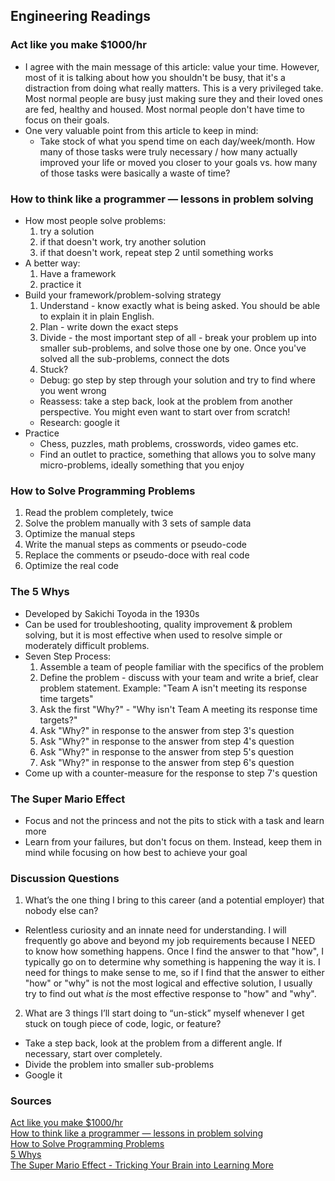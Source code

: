 ## Engineering Readings

### Act like you make $1000/hr

- I agree with the main message of this article: value your time. However, most of it is talking about how you shouldn't be busy, that it's a distraction from doing what really matters. This is a very privileged take. Most normal people are busy just making sure they and their loved ones are fed, healthy and housed. Most normal people don't have time to focus on their goals.
- One very valuable point from this article to keep in mind:
  - Take stock of what you spend time on each day/week/month. How many of those tasks were truly necessary / how many actually improved your life or moved you closer to your goals vs. how many of those tasks were basically a waste of time?

### How to think like a programmer — lessons in problem solving

- How most people solve problems:
  1. try a solution
  2. if that doesn't work, try another solution
  3. if that doesn't work, repeat step 2 until something works
- A better way:
  1. Have a framework
  2. practice it
- Build your framework/problem-solving strategy
  1. Understand - know exactly what is being asked. You should be able to explain it in plain English.
  2. Plan - write down the exact steps
  3. Divide - the most important step of all - break your problem up into smaller sub-problems, and solve those one by one. Once you've solved all the sub-problems, connect the dots
  4. Stuck?
    - Debug: go step by step through your solution and try to find where you went wrong
    - Reassess: take a step back, look at the problem from another perspective. You might even want to start over from scratch!
    - Research: google it
- Practice
  - Chess, puzzles, math problems, crosswords, video games etc.
  - Find an outlet to practice, something that allows you to solve many micro-problems, ideally something that you enjoy

### How to Solve Programming Problems

1. Read the problem completely, twice
2. Solve the problem manually with 3 sets of sample data
3. Optimize the manual steps
4. Write the manual steps as comments or pseudo-code
5. Replace the comments or pseudo-doce with real code
6. Optimize the real code

### The 5 Whys

- Developed by Sakichi Toyoda in the 1930s
- Can be used for troubleshooting, quality improvement & problem solving, but it is most effective when used to resolve simple or moderately difficult problems.
- Seven Step Process:
  1. Assemble a team of people familiar with the specifics of the problem
  2. Define the problem - discuss with your team and write a brief, clear problem statement. Example: "Team A isn't meeting its response time targets"
  3. Ask the first "Why?" - "Why isn't Team A meeting its response time targets?"
  4. Ask "Why?" in response to the answer from step 3's question
  5. Ask "Why?" in response to the answer from step 4's question
  6. Ask "Why?" in response to the answer from step 5's question
  7. Ask "Why?" in response to the answer from step 6's question
- Come up with a counter-measure for the response to step 7's question

### The Super Mario Effect

- Focus and not the princess and not the pits to stick with a task and learn more
- Learn from your failures, but don't focus on them. Instead, keep them in mind while focusing on how best to achieve your goal

### Discussion Questions

1. What’s the one thing I bring to this career (and a potential employer) that nobody else can?
- Relentless curiosity and an innate need for understanding. I will frequently go above and beyond my job requirements because I NEED to know how something happens. Once I find the answer to that "how", I typically go on to determine why something is happening the way it is. I need for things to make sense to me, so if I find that the answer to either "how" or "why" is not the most logical and effective solution, I usually try to find out what *is* the most effective response to "how" and "why".
2. What are 3 things I’ll start doing to “un-stick” myself whenever I get stuck on tough piece of code, logic, or feature?
- Take a step back, look at the problem from a different angle. If necessary, start over completely.
- Divide the problem into smaller sub-problems
- Google it

### Sources

[Act like you make $1000/hr](https://anthony-moore.medium.com/pretend-your-time-is-worth-1-000-hour-and-youll-become-100x-more-productive-6ab2302b8e8c)<br>
[How to think like a programmer — lessons in problem solving](https://www.freecodecamp.org/news/how-to-think-like-a-programmer-lessons-in-problem-solving-d1d8bf1de7d2)<br>
[How to Solve Programming Problems](https://simpleprogrammer.com/solving-problems-breaking-it-down/)<br>
[5 Whys](https://www.mindtools.com/a3mi00v/5-whys)<br>
[The Super Mario Effect - Tricking Your Brain into Learning More](https://www.youtube.com/watch?v=9vJRopau0g0)<br>